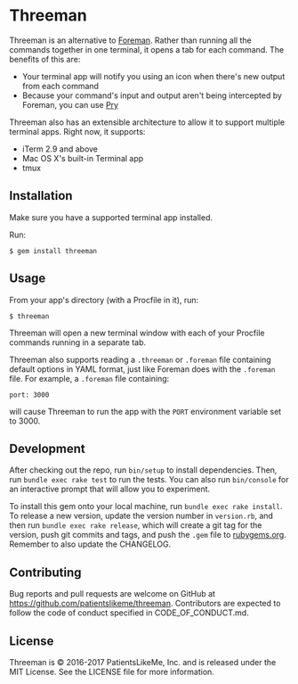 # Threeman

Threeman is an alternative to [Foreman](https://github.com/ddollar/foreman).  Rather than running all the commands together in one terminal, it opens a tab for each command.  The benefits of this are:

* Your terminal app will notify you using an icon when there's new output from each command
* Because your command's input and output aren't being intercepted by Foreman, you can use [Pry](http://pryrepl.org)

Threeman also has an extensible architecture to allow it to support multiple terminal apps.  Right now, it supports:

* iTerm 2.9 and above
* Mac OS X's built-in Terminal app
* tmux

## Installation

Make sure you have a supported terminal app installed.

Run:

    $ gem install threeman

## Usage

From your app's directory (with a Procfile in it), run:

    $ threeman

Threeman will open a new terminal window with each of your Procfile commands running in a separate tab.

Threeman also supports reading a `.threeman` or `.foreman` file containing default options in YAML format, just like Foreman does with the `.foreman` file.  For example, a `.foreman` file containing:

```
port: 3000
```

will cause Threeman to run the app with the `PORT` environment variable set to 3000.

## Development

After checking out the repo, run `bin/setup` to install dependencies. Then, run `bundle exec rake test` to run the tests. You can also run `bin/console` for an interactive prompt that will allow you to experiment.

To install this gem onto your local machine, run `bundle exec rake install`. To release a new version, update the version number in `version.rb`, and then run `bundle exec rake release`, which will create a git tag for the version, push git commits and tags, and push the `.gem` file to [rubygems.org](https://rubygems.org).
Remember to also update the CHANGELOG.

## Contributing

Bug reports and pull requests are welcome on GitHub at https://github.com/patientslikeme/threeman.  Contributors are expected to follow the code of conduct specified in CODE_OF_CONDUCT.md.

## License

Threeman is &copy; 2016-2017 PatientsLikeMe, Inc. and is released under the MIT License.  See the LICENSE file for more information.

